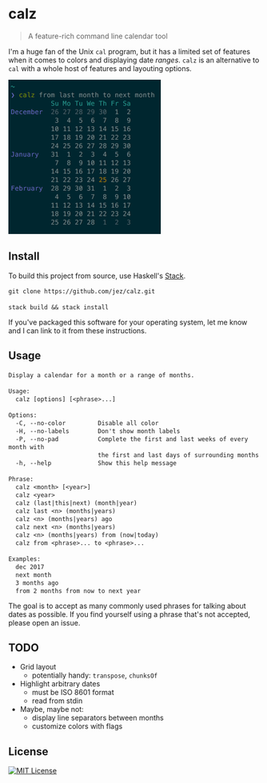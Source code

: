 # calz

> A feature-rich command line calendar tool

I'm a huge fan of the Unix `cal` program, but it has a limited set of features
when it comes to colors and displaying date *ranges*. `calz` is an alternative
to `cal` with a whole host of features and layouting options.

<img src="screenshot.png" alt="calz screenshot" width="305px">


## Install

To build this project from source, use Haskell's [Stack].

[Stack]: https://docs.haskellstack.org/en/stable/

```
git clone https://github.com/jez/calz.git

stack build && stack install
```

If you've packaged this software for your operating system, let me know and I
can link to it from these instructions.

## Usage

```
Display a calendar for a month or a range of months.

Usage:
  calz [options] [<phrase>...]

Options:
  -C, --no-color         Disable all color
  -H, --no-labels        Don't show month labels
  -P, --no-pad           Complete the first and last weeks of every month with
                         the first and last days of surrounding months
  -h, --help             Show this help message

Phrase:
  calz <month> [<year>]
  calz <year>
  calz (last|this|next) (month|year)
  calz last <n> (months|years)
  calz <n> (months|years) ago
  calz next <n> (months|years)
  calz <n> (months|years) from (now|today)
  calz from <phrase>... to <phrase>...

Examples:
  dec 2017
  next month
  3 months ago
  from 2 months from now to next year
```

The goal is to accept as many commonly used phrases for talking about dates as
possible. If you find yourself using a phrase that's not accepted, please open
an issue.


## TODO

- Grid layout
  - potentially handy: `transpose`, `chunksOf`
- Highlight arbitrary dates
  - must be ISO 8601 format
  - read from stdin
- Maybe, maybe not:
  - display line separators between months
  - customize colors with flags


## License

[![MIT License](https://img.shields.io/badge/license-MIT-blue.svg)](https://jez.io/MIT-LICENSE.txt)

